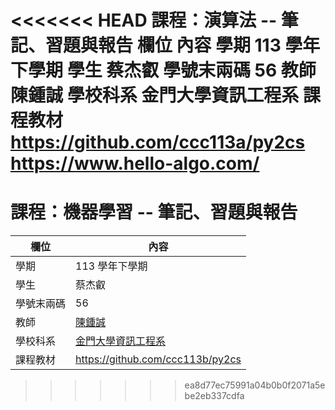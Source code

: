 <<<<<<< HEAD
課程：演算法 -- 筆記、習題與報告
欄位	內容
學期	113 學年下學期
學生	蔡杰叡
學號末兩碼	56
教師	陳鍾誠
學校科系	金門大學資訊工程系
課程教材	https://github.com/ccc113a/py2cs
https://www.hello-algo.com/
=======
# 課程：機器學習 --  筆記、習題與報告

欄位 | 內容
-----|--------
學期 | 113 學年下學期
學生 |  蔡杰叡
學號末兩碼 | 56
教師 | [陳鍾誠](https://www.nqu.edu.tw/educsie/index.php?act=blog&code=list&ids=4)
學校科系 | [金門大學資訊工程系](https://www.nqu.edu.tw/educsie/index.php)
課程教材 | https://github.com/ccc113b/py2cs
>>>>>>> ea8d77ec75991a04b0b0f2071a5ebe2eb337cdfa

